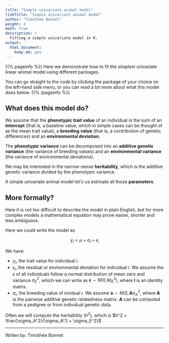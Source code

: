 ```yaml
---
title: "Simple univariate animal model"
linkTitle: "Simple univariate animal model"
author: "Timothee Bonnet"
weight: 4
math: true
description: >
  Fitting a simple univariate model in R.
output: 
  html_document: 
    keep_md: yes
---
```


{{% pageinfo %}}
Here we demonstrate how to fit the simplest univariate linear animal model using different packages.

You can go straight to the code by clicking the package of your choice on the left-hand side menu, or you can read a bit more about what this model does below.
{{% /pageinfo %}}


## What does this model do?

We assume that the **phenotypic trait value** of an individual is the sum of an **intercept** (that is, a baseline value, which in simple cases can be thought of as the mean trait value), a **breeding value** (that is, a contribution of genetic differences) and an **environmental deviation**. 

The **phenotypic variance** can be decomposed into an **additive genetic variance** (the variance of breeding values) and an **environmental variance** (the variance of environmental deviations).

We may be interested in the narrow-sense **heritability**, which is the additive genetic variance divided by the phenotypic variance.

A simple univariate animal model let's us estimate all those **parameters**.

## More formally?

Here it is not too difficult to describe the model in plain English, but for more complex models a mathematical equation may prove easier, shorter and less ambiguous. 

Here we could write the model as

$$y_i = \mu + a_i + \epsilon_i$$

We have:
- $y_i$, the trait value for individual $i$.
- $\epsilon_i$, the residual or environmental deviation for individual $i$. We assume the $\epsilon$ of all individuals follow a normal distribution of mean zero and variance $\sigma_E^2$, which we can write as $\mathbf{\epsilon} \sim N(0,\mathbf{I}\sigma_E^2)$, where $\mathbf{I}$ is an identity matrix.
- $a_i$, the breeding value of invidual $i$. We assume $\mathbf{a} \sim N(0,\mathbf{A} \sigma_A^2$, where $\mathbf{A}$ is the pairwise additive genetic relatedness matrix. $\mathbf{A}$ can be computed from a pedigree or from individual genetic data.

Often we will compute the heritabiltiy ($h^2$), which is $h^2 = \frac{\sigma_A^2}{\sigma_A^2 + \sigma_E^2}$


___

Writen by: Timothée Bonnet

